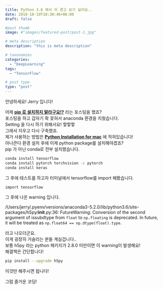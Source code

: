 ```yaml
---
title: Python 3.6 에서 이 경고 보기 싫어요..
date: 2018-10-19T18:30:46+06:00
draft: false

#post thumb
image: #"images/featured-post/post-1.jpg"

# meta description
description: "this is meta description"

# taxonomies
categories:
  - "DeepLearning"
tags:
  - "TensorFlow"

# post type
type: "post"
---
```


안녕하세요! Jerry 입니다!

어제 [**pip 로 설치하지 말라구요!?**](https://jjerry-k.github.io/deeplearning/2018/10/18/condavspip/) 라는 포스팅을 했죠?  
포스팅을 하고 갑자기 확 꽂혀서 anaconda 환경을 지웠습니다.  
Setting 을 다시 하기 위해서요! 핳핳핳  
그래서 지우고 다시 구축했죠.  
제가 사용하는 방법은 [**Python Installation for mac**](https://jjerry-k.github.io/deeplearning/2018/09/27/python4mac/) 에 적혀있습니다!  
아나콘다 환경 설치 후에 이제 python package를 설치해야겠죠?  
pip 가 아닌 conda로 전부 설치했습니다.  

``` bash
conda install tensorflow
conda install pytorch torchvision -c pytorch
conda install keras
```
그 후에 테스트를 하고자 터미널에서 tensorflow를 import 해봤습니다.

``` python3
import tensorflow
```
 그 후에 나온 warning 입니다.

/Users/jerry/.pyenv/versions/anaconda3-5.2.0/lib/python3.6/site-packages/h5py/__init__.py:36: FutureWarning: Conversion of the second argument of issubdtype from `float` to `np.floating` is deprecated. In future, it will be treated as `np.float64 == np.dtype(float).type`.

라고 나오더군요.  
이게 굉장히 거슬리는 분들 계실겁니다..  
보통 h5py 라는 python 패키지가 2.8.0 미만이면 이 warning이 발생해요!  
해결책은 간단합니다!

``` bash
pip install --upgrade h5py
```

이것만 해주시면 됩니다!

그럼 즐거운 코딩!
